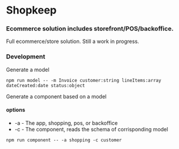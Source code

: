 Shopkeep
===

### Ecommerce solution includes storefront/POS/backoffice.

Full ecommerce/store solution. Still a work in progress.

### Development

Generate a model
```
npm run model -- -m Invoice customer:string lineItems:array dateCreated:date status:object
```

Generate a component based on a model
#### options

* -a - The app, shopping, pos, or backoffice
* -c - The component, reads the schema of corrisponding model

```
npm run component -- -a shopping -c customer
```
